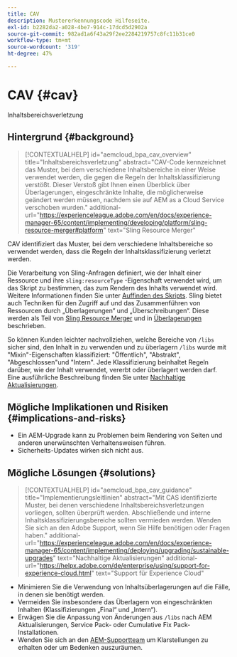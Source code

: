 ```yaml
---
title: CAV
description: Mustererkennungscode Hilfeseite.
exl-id: b2282da2-a028-4be7-914c-17dcd5d2902a
source-git-commit: 982ad1a6f43a29f2ee2284219757c8fc11b31ce0
workflow-type: tm+mt
source-wordcount: '319'
ht-degree: 47%

---
```


# CAV {#cav}

Inhaltsbereichsverletzung

## Hintergrund {#background}

>[!CONTEXTUALHELP]
>id="aemcloud_bpa_cav_overview"
>title="Inhaltsbereichsverletzung"
>abstract="CAV-Code kennzeichnet das Muster, bei dem verschiedene Inhaltsbereiche in einer Weise verwendet werden, die gegen die Regeln der Inhaltsklassifizierung verstößt. Dieser Verstoß gibt Ihnen einen Überblick über Überlagerungen, eingeschränkte Inhalte, die möglicherweise geändert werden müssen, nachdem sie auf AEM as a Cloud Service verschoben wurden."
>additional-url="https://experienceleague.adobe.com/en/docs/experience-manager-65/content/implementing/developing/platform/sling-resource-merger#platform" text="Sling Resource Merger"

CAV identifiziert das Muster, bei dem verschiedene Inhaltsbereiche so verwendet werden, dass die Regeln der Inhaltsklassifizierung verletzt werden.

Die Verarbeitung von Sling-Anfragen definiert, wie der Inhalt einer Ressource und ihre `sling:resourceType` -Eigenschaft verwendet wird, um das Skript zu bestimmen, das zum Rendern des Inhalts verwendet wird. Weitere Informationen finden Sie unter [Auffinden des Skripts](https://experienceleague.adobe.com/en/docs/experience-manager-65/content/implementing/developing/introduction/the-basics#locating-the-script). Sling bietet auch Techniken für den Zugriff auf und das Zusammenführen von Ressourcen durch „Überlagerungen“ und „Überschreibungen“. Diese werden als Teil von [Sling Resource Merger](https://experienceleague.adobe.com/en/docs/experience-manager-65/content/implementing/developing/platform/sling-resource-merger) und in [Überlagerungen](https://experienceleague.adobe.com/en/docs/experience-manager-65/content/implementing/developing/platform/overlays) beschrieben.

So können Kunden leichter nachvollziehen, welche Bereiche von `/libs` sicher sind, den Inhalt in zu verwenden und zu überlagern `/libs` wurde mit &quot;Mixin&quot;-Eigenschaften klassifiziert: &quot;Öffentlich&quot;, &quot;Abstrakt&quot;, &quot;Abgeschlossen&quot;und &quot;Intern&quot;. Jede Klassifizierung beinhaltet Regeln darüber, wie der Inhalt verwendet, vererbt oder überlagert werden darf. Eine ausführliche Beschreibung finden Sie unter [Nachhaltige Aktualisierungen](https://experienceleague.adobe.com/en/docs/experience-manager-65/content/implementing/deploying/upgrading/sustainable-upgrades).

## Mögliche Implikationen und Risiken {#implications-and-risks}

* Ein AEM-Upgrade kann zu Problemen beim Rendering von Seiten und anderen unerwünschten Verhaltensweisen führen.
* Sicherheits-Updates wirken sich nicht aus.

## Mögliche Lösungen {#solutions}

>[!CONTEXTUALHELP]
>id="aemcloud_bpa_cav_guidance"
>title="Implementierungsleitlinien"
>abstract="Mit CAS identifizierte Muster, bei denen verschiedene Inhaltsbereichsverletzungen vorliegen, sollten überprüft werden. Abschließende und interne Inhaltsklassifizierungsbereiche sollten vermieden werden. Wenden Sie sich an den Adobe Support, wenn Sie Hilfe benötigen oder Fragen haben."
>additional-url="https://experienceleague.adobe.com/en/docs/experience-manager-65/content/implementing/deploying/upgrading/sustainable-upgrades" text="Nachhaltige Aktualisierungen"
>additional-url="https://helpx.adobe.com/de/enterprise/using/support-for-experience-cloud.html" text="Support für Experience Cloud"

* Minimieren Sie die Verwendung von Inhaltsüberlagerungen auf die Fälle, in denen sie benötigt werden.
* Vermeiden Sie insbesondere das Überlagern von eingeschränkten Inhalten (Klassifizierungen „Final“ und „Intern“).
* Erwägen Sie die Anpassung von Änderungen aus `/libs` nach AEM Aktualisierungen, Service Pack- oder Cumulative Fix Pack-Installationen.
* Wenden Sie sich an den [AEM-Supportteam](https://helpx.adobe.com/de/enterprise/using/support-for-experience-cloud.html) um Klarstellungen zu erhalten oder um Bedenken auszuräumen.
